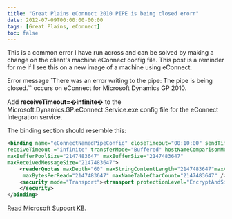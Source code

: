 ```yaml
---
title: "Great Plains eConnect 2010 PIPE is being closed erorr"
date: 2012-07-09T00:00:00-00:00
tags: [Great Plains, eConnect]
toc: false
---
```

This is a common error I have run across and can be solved by making a change on the
client's machine eConnect config file. This post is a reminder for me if I see this
on a new image of a machine using eConnect.

Error message `There was an error writing to the pipe: The pipe is being closed.``
occurs on eConnect for Microsoft Dynamics GP 2010.

Add **receiveTimeout=�infinite�** to the Microsoft.Dynamics.GP.eConnect.Service.exe.config
file for the eConnect Integration service.

The binding section should resemble this:
```xml
<binding name="eConnectNamedPipeConfig" closeTimeout="00:10:00" sendTimeout="00:10:00"
receiveTimeout ="infinite" transferMode="Buffered" hostNameComparisonMode="StrongWildcard"
maxBufferPoolSize="2147483647" maxBufferSize="2147483647"
maxReceivedMessageSize="2147483647">
	<readerQuotas maxDepth="60" maxStringContentLength="2147483647"maxArrayLength="2147483647"
	 maxBytesPerRead="2147483647" maxNameTableCharCount="2147483647" />
	<security mode="Transport"><transport protectionLevel="EncryptAndSign" />
	</security>
</binding>
```
[Read Microsoft Support KB.](http://support.microsoft.com/kb/2539263)
